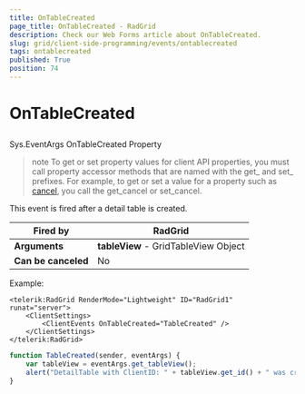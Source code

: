 ```yaml
---
title: OnTableCreated
page_title: OnTableCreated - RadGrid
description: Check our Web Forms article about OnTableCreated.
slug: grid/client-side-programming/events/ontablecreated
tags: ontablecreated
published: True
position: 74
---
```


# OnTableCreated



## 

Sys.EventArgs OnTableCreated Property

>note To get or set property values for client API properties, you must call property accessor methods that are named with the get_ and set_ prefixes. For example, to get or set a value for a property such as [cancel](https://msdn.microsoft.com/en-us/library/bb310859.aspx), you call the get_cancel or set_cancel.
>


This event is fired after a detail table is created.


|  **Fired by**  | RadGrid |
| ------ | ------ |
| **Arguments** | **tableView** - GridTableView Object|
| **Can be canceled** |No|

Example:

````ASP.NET
<telerik:RadGrid RenderMode="Lightweight" ID="RadGrid1" runat="server">
    <ClientSettings>
        <ClientEvents OnTableCreated="TableCreated" />
    </ClientSettings>
</telerik:RadGrid>
````



````JavaScript
function TableCreated(sender, eventArgs) {
    var tableView = eventArgs.get_tableView();
    alert("DetailTable with ClientID: " + tableView.get_id() + " was created");
}
````



